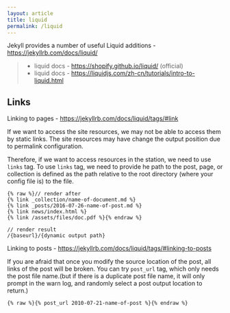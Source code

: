 ```yaml
---
layout: article
title: liquid
permalink: /liquid
---
```


Jekyll provides a number of useful Liquid additions - <https://jekyllrb.com/docs/liquid/>

> + liquid docs - <https://shopify.github.io/liquid/> (official)
> + liquid docs - <https://liquidjs.com/zh-cn/tutorials/intro-to-liquid.html>


## Links

Linking to pages - <https://jekyllrb.com/docs/liquid/tags/#link>

If we want to access the site resources, we may not be able to access them by static links. The site resources may have change the output position due to permalink configuration.

Therefore, if we want to access resources in the station, we need to use `links` tag. To use `links` tag, we need to provide he path to the post, page, or collection is defined as the path relative to the root directory (where your config file is) to the file.

```liquid
{% raw %}// render after
{% link _collection/name-of-document.md %}
{% link _posts/2016-07-26-name-of-post.md %}
{% link news/index.html %}
{% link /assets/files/doc.pdf %}{% endraw %}

// render result
/{baseurl}/{dynamic output path}
```

Linking to posts - https://jekyllrb.com/docs/liquid/tags/#linking-to-posts

If you are afraid that once you modify the source location of the post, all links of the post will be broken. You can try `post_url` tag, which only needs the post file name.(but if there is a duplicate post file name, it will only prompt in the warn log, and randomly select a post output location to return.)

```liquid
{% raw %}{% post_url 2010-07-21-name-of-post %}{% endraw %}
```